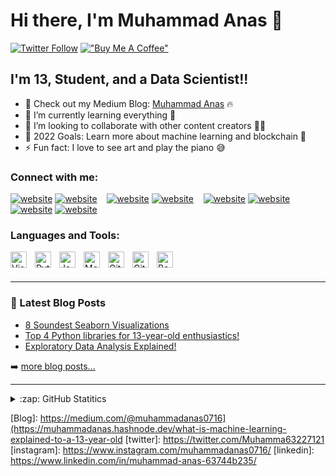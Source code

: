 # Hi there, I'm Muhammad Anas 👋 

[![Twitter Follow](https://img.shields.io/twitter/follow/Muhamma63227121?color=1DA1F2&logo=twitter&style=for-the-badge)](https://twitter.com/intent/follow?original_referer=https%3A%2F%2Fgithub.com%2FMuhamma63227121&screen_name=Muhamma63227121)
[!["Buy Me A Coffee"](https://www.buymeacoffee.com/assets/img/custom_images/orange_img.png)](https://www.buymeacoffee.com/muhammadanas)

## I'm 13, Student, and a Data Scientist!!

- 🔭 Check out my Medium Blog: [Muhammad Anas](https://medium.com/@muhammadanas0716) 🔥
- 🌱 I’m currently learning everything 🤣
- 👯 I’m looking to collaborate with other content creators 🤝🏻
- 🥅 2022 Goals: Learn more about machine learning and blockchain 🚀
- ⚡ Fun fact: I love to see art and play the piano 😅



### Connect with me:

[![website](https://img.icons8.com/color/48/000000/twitter--v1.png)](https://twitter.com/Muhamma63227121#gh-light-mode-only)
[![website](https://img.icons8.com/color/48/000000/twitter--v1.png)](https://twitter.com/Muhamma63227121#gh-dark-mode-only)
&nbsp;&nbsp;
[![website](https://img.icons8.com/color/48/000000/medium-monogram.png)](https://medium.com/@muhammadanas0716#gh-light-mode-only)
[![website](https://img.icons8.com/color/48/000000/medium-monogram.png)](https://medium.com/@muhammadanas0716#gh-dark-mode-only)
&nbsp;&nbsp;
[![website](https://img.icons8.com/color/48/000000/linkedin.png)](https://www.linkedin.com/in/muhammad-anas-63744b235/#gh-light-mode-only)
[![website](https://img.icons8.com/color/48/000000/linkedin.png)](https://www.linkedin.com/in/muhammad-anas-63744b235/#gh-dark-mode-only)
&nbsp;&nbsp;
[![website](https://img.icons8.com/color/48/000000/instagram-new--v1.png)](https://www.instagram.com/muhammadanas0716/#gh-light-mode-only)
[![website](https://img.icons8.com/color/48/000000/instagram-new--v1.png)](https://www.instagram.com/muhammadanas0716/#gh-dark-mode-only)

### Languages and Tools:

<img align="left" alt="Visual Studio Code" width="26px" src="https://cdn.jsdelivr.net/gh/devicons/devicon/icons/vscode/vscode-original.svg" style="padding-right:10px;" />
<img align="left" alt="Python" width="26px" src="https://cdn.jsdelivr.net/gh/devicons/devicon/icons/python/python-original.svg" style="padding-right:10px;" />
<img align="left" alt="JavaScript" width="26px" src="https://cdn.jsdelivr.net/gh/devicons/devicon/icons/javascript/javascript-original.svg" style="padding-right:10px;" />
<img align="left" alt="MongoDB" width="26px" src="https://cdn.jsdelivr.net/gh/devicons/devicon/icons/mongodb/mongodb-original.svg" style="padding-right:10px;" />
<img align="left" alt="Git" width="26px" src="https://cdn.jsdelivr.net/gh/devicons/devicon/icons/git/git-original.svg" style="padding-right:10px;" />
<img align="left" alt="GitHub" width="26px" src="https://user-images.githubusercontent.com/3369400/139447912-e0f43f33-6d9f-45f8-be46-2df5bbc91289.png" style="padding-right:10px;" />
<img align="left" alt="Bash" width="26px" src="https://cdn.jsdelivr.net/gh/devicons/devicon/icons/bash/bash-original.svg" />

<br />
<br />

---

### 📕 Latest Blog Posts

<!-- BLOG-POST-LIST:START -->
- [8 Soundest Seaborn Visualizations](https://medium.com/gitconnected/8-soundest-seaborn-visualizations-a17a60861973)
- [Top 4 Python libraries for 13-year-old enthusiastics!](https://medium.com/codex/top-4-python-libraries-for-13-year-old-enthusiastics-a35c32ebfcc3)
- [Exploratory Data Analysis Explained!](https://medium.com/mlearning-ai/exploratory-data-analysis-explained-38ebd817df1c)
<!-- BLOG-POST-LIST:END -->

➡️ [more blog posts...](https://medium.com/@muhammadanas0716v/)

---

<details>
  <summary>:zap: GitHub Statitics</summary>

  <img align="left" alt="My GitHub Stats" src="https://github-readme-stats.vercel.app/api?username=muhammadanas0716&show_icons=true&hide_border=false&title_color=ff652f&icon_color=FFE400&bg_color=09131B&text_color=ffffff&border_color=0c1a25" />

</details>

[Blog]: https://medium.com/@muhammadanas0716](https://muhammadanas.hashnode.dev/what-is-machine-learning-explained-to-a-13-year-old
[twitter]: https://twitter.com/Muhamma63227121
[instagram]: https://www.instagram.com/muhammadanas0716/
[linkedin]: https://www.linkedin.com/in/muhammad-anas-63744b235/

